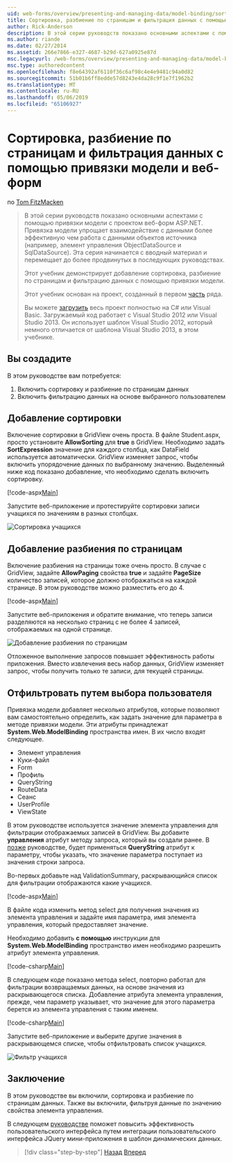 ```yaml
---
uid: web-forms/overview/presenting-and-managing-data/model-binding/sorting-paging-and-filtering-data
title: Сортировка, разбиение по страницам и фильтрация данных с помощью привязки модели и веб-форм | Документация Майкрософт
author: Rick-Anderson
description: В этой серии руководств показано основными аспектами с помощью привязки модели с проектом веб-форм ASP.NET. Привязка модели позволяет взаимодействие с данными более прямой-...
ms.author: riande
ms.date: 02/27/2014
ms.assetid: 266e7866-e327-4687-b29d-627a0925e87d
msc.legacyurl: /web-forms/overview/presenting-and-managing-data/model-binding/sorting-paging-and-filtering-data
msc.type: authoredcontent
ms.openlocfilehash: f8e64392af6110f36c6af98c4e4e9481c94a0d82
ms.sourcegitcommit: 51b01b6ff8edde57d8243e4da28c9f1e7f1962b2
ms.translationtype: MT
ms.contentlocale: ru-RU
ms.lasthandoff: 05/06/2019
ms.locfileid: "65106927"
---
```

# <a name="sorting-paging-and-filtering-data-with-model-binding-and-web-forms"></a>Сортировка, разбиение по страницам и фильтрация данных с помощью привязки модели и веб-форм

по [Tom FitzMacken](https://github.com/tfitzmac)

> В этой серии руководств показано основными аспектами с помощью привязки модели с проектом веб-форм ASP.NET. Привязка модели упрощает взаимодействие с данными более эффективную чем работа с данными объектов источника (например, элемент управления ObjectDataSource и SqlDataSource). Эта серия начинается с вводный материал и перемещает до более продвинутых в последующих руководствах.
> 
> Этот учебник демонстрирует добавление сортировка, разбиение по страницам и фильтрацию данных с помощью привязки модели.
> 
> Этот учебник основан на проект, созданный в первом [часть](retrieving-data.md) ряда.
> 
> Вы можете [загрузить](https://go.microsoft.com/fwlink/?LinkId=286116) весь проект полностью на C# или Visual Basic. Загружаемый код работает с Visual Studio 2012 или Visual Studio 2013. Он использует шаблон Visual Studio 2012, который немного отличается от шаблона Visual Studio 2013, в этом учебнике.

## <a name="what-youll-build"></a>Вы создадите

В этом руководстве вам потребуется:

1. Включить сортировку и разбиение по страницам данных
2. Включить фильтрацию данных на основе выбранного пользователем

## <a name="add-sorting"></a>Добавление сортировки

Включение сортировки в GridView очень проста. В файле Student.aspx, просто установите **AllowSorting** для **true** в GridView. Необходимо задать **SortExpression** значение для каждого столбца, как DataField используется автоматически. GridView изменяет запрос, чтобы включить упорядочение данных по выбранному значению. Выделенный ниже код показано добавление, что необходимо сделать включить сортировку.

[!code-aspx[Main](sorting-paging-and-filtering-data/samples/sample1.aspx?highlight=5)]

Запустите веб-приложение и протестируйте сортировки записи учащихся по значениям в разных столбцах.

![Сортировка учащихся](sorting-paging-and-filtering-data/_static/image2.png)

## <a name="add-paging"></a>Добавление разбиения по страницам

Включение разбиения на страницы тоже очень просто. В случае с GridView, задайте **AllowPaging** свойства **true** и задайте **PageSize** количество записей, которое должно отображаться на каждой странице. В этом руководстве можно разместить его до 4.

[!code-aspx[Main](sorting-paging-and-filtering-data/samples/sample2.aspx?highlight=5)]

Запустите веб-приложения и обратите внимание, что теперь записи разделяются на несколько страниц с не более 4 записей, отображаемых на одной странице.

![Добавление разбиения по страницам](sorting-paging-and-filtering-data/_static/image4.png)

Отложенное выполнение запросов повышает эффективность работы приложения. Вместо извлечения весь набор данных, GridView изменяет запрос, чтобы получить только те записи, для текущей страницы.

## <a name="filter-records-by-user-selection"></a>Отфильтровать путем выбора пользователя

Привязка модели добавляет несколько атрибутов, которые позволяют вам самостоятельно определить, как задать значение для параметра в методе привязки модели. Эти атрибуты принадлежат **System.Web.ModelBinding** пространства имен. В их число входят следующее.

- Элемент управления
- Куки-файл
- Form
- Профиль
- QueryString
- RouteData
- Сеанс
- UserProfile
- ViewState

В этом руководстве используется значение элемента управления для фильтрации отображаемых записей в GridView. Вы добавите **управления** атрибут методу запроса, который вы создали ранее. В [позже](using-query-string-values-to-retrieve-data.md) руководстве, будет применяться **QueryString** атрибут к параметру, чтобы указать, что значение параметра поступает из значения строки запроса.

Во-первых добавьте над ValidationSummary, раскрывающийся список для фильтрации отображаются какие учащихся.

[!code-aspx[Main](sorting-paging-and-filtering-data/samples/sample3.aspx?highlight=3-11)]

В файле кода изменить метод select для получения значения из элемента управления и задайте имя параметра, имя элемента управления, который предоставляет значение.

Необходимо добавить **с помощью** инструкции для **System.Web.ModelBinding** пространство имен необходимо разрешить атрибут элемента управления.

[!code-csharp[Main](sorting-paging-and-filtering-data/samples/sample4.cs)]

В следующем коде показано метода select, повторно работал для фильтрации возвращаемых данных, на основе значения из раскрывающегося списка. Добавление атрибута элемента управления, прежде, чем параметр указывает, что значение для этого параметра берется из элемента управления с таким именем.

[!code-csharp[Main](sorting-paging-and-filtering-data/samples/sample5.cs)]

Запустите веб-приложение и выберите другие значения в раскрывающемся списке, чтобы отфильтровать список учащихся.

![Фильтр учащихся](sorting-paging-and-filtering-data/_static/image6.png)

## <a name="conclusion"></a>Заключение

В этом руководстве вы включили, сортировка и разбиение по страницам данных. Также вы включили, фильтруя данные по значению свойства элемента управления.

В следующем [руководстве](integrating-jquery-ui.md) поможет повысить эффективность пользовательского интерфейса путем интеграции пользовательского интерфейса JQuery мини-приложения в шаблон динамических данных.

> [!div class="step-by-step"]
> [Назад](updating-deleting-and-creating-data.md)
> [Вперед](integrating-jquery-ui.md)
